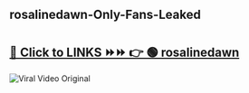 
 ## rosalinedawn-Only-Fans-Leaked

# <h2><a href="https://clipsfans.com/rosalinedawn&ref=git">🔗 Click to LINKS ⏩⏩ 👉 🟢 rosalinedawn </a></h2>

<a href="https://clipsfans.com/rosalinedawn&ref=git" rel="nofollow" data-target="animated-image.originalLink"><img src="https://i.ibb.co.com/xMMVF88/686577567.gif" alt="Viral Video Original" style="max-width: 100%; display: inline-block;" data-target="animated-image.originalImage"></a>
